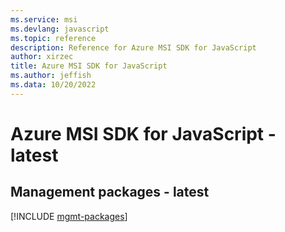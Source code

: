 ```yaml
---
ms.service: msi
ms.devlang: javascript
ms.topic: reference
description: Reference for Azure MSI SDK for JavaScript
author: xirzec
title: Azure MSI SDK for JavaScript
ms.author: jeffish
ms.data: 10/20/2022
---
```

# Azure MSI SDK for JavaScript - latest

## Management packages - latest
[!INCLUDE [mgmt-packages](msi-mgmt-index.md)]